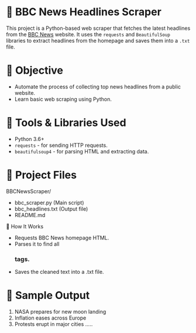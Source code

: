 # 📰 BBC News Headlines Scraper

This project is a Python-based web scraper that fetches the latest headlines from the [BBC News](https://www.bbc.news/) website. It uses the `requests` and `BeautifulSoup` libraries to extract headlines from the homepage and saves them into a `.txt` file.

# 📌 Objective

- Automate the process of collecting top news headlines from a public website.
- Learn basic web scraping using Python.

# 🔧 Tools & Libraries Used

- Python 3.6+
- `requests` - for sending HTTP requests.
- `beautifulsoup4` - for parsing HTML and extracting data.

# 📁 Project Files

BBCNewsScraper/
- bbc_scraper.py (Main script)
- bbc_headlines.txt (Output file)
- README.md 

🧠 How It Works
- Requests BBC News homepage HTML.
- Parses it to find all <h3 class="gs-c-promo-heading__title"> tags.
- Saves the cleaned text into a .txt file.

# 📝 Sample Output

1. NASA prepares for new moon landing
2. Inflation eases across Europe
3. Protests erupt in major cities
.....


